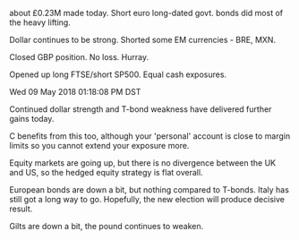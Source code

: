 
about &pound;0.23M made today. Short euro long-dated govt. bonds did most of the heavy lifting.

Dollar continues to be strong. Shorted some EM currencies - BRE, MXN.

Closed GBP position. No loss. Hurray.

Opened up long FTSE/short SP500. Equal cash exposures.


Wed 09 May 2018 01:18:08 PM DST


Continued dollar strength and T-bond weakness have delivered further gains today.

C benefits from this too, although your 'personal' account is close to margin limits so you cannot extend your exposure more.

Equity markets are going up, but there is no divergence between the UK and US, so the hedged equity strategy is flat overall.

European bonds are down a bit, but nothing compared to T-bonds. Italy has still got a long way to go. Hopefully, the new election will produce  decisive result.

Gilts are down a bit, the pound continues to weaken.
